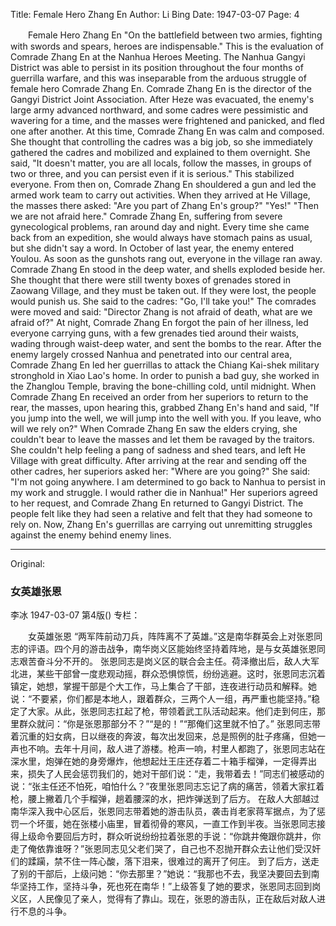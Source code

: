 Title: Female Hero Zhang En
Author: Li Bing
Date: 1947-03-07
Page: 4

　　Female Hero Zhang En
    "On the battlefield between two armies, fighting with swords and spears, heroes are indispensable." This is the evaluation of Comrade Zhang En at the Nanhua Heroes Meeting. The Nanhua Gangyi District was able to persist in its position throughout the four months of guerrilla warfare, and this was inseparable from the arduous struggle of female hero Comrade Zhang En.
    Comrade Zhang En is the director of the Gangyi District Joint Association. After Heze was evacuated, the enemy's large army advanced northward, and some cadres were pessimistic and wavering for a time, and the masses were frightened and panicked, and fled one after another. At this time, Comrade Zhang En was calm and composed. She thought that controlling the cadres was a big job, so she immediately gathered the cadres and mobilized and explained to them overnight. She said, "It doesn't matter, you are all locals, follow the masses, in groups of two or three, and you can persist even if it is serious." This stabilized everyone. From then on, Comrade Zhang En shouldered a gun and led the armed work team to carry out activities. When they arrived at He Village, the masses there asked: "Are you part of Zhang En's group?" "Yes!" "Then we are not afraid here."
    Comrade Zhang En, suffering from severe gynecological problems, ran around day and night. Every time she came back from an expedition, she would always have stomach pains as usual, but she didn't say a word. In October of last year, the enemy entered Youlou. As soon as the gunshots rang out, everyone in the village ran away. Comrade Zhang En stood in the deep water, and shells exploded beside her. She thought that there were still twenty boxes of grenades stored in Zaowang Village, and they must be taken out. If they were lost, the people would punish us. She said to the cadres: "Go, I'll take you!" The comrades were moved and said: "Director Zhang is not afraid of death, what are we afraid of?" At night, Comrade Zhang En forgot the pain of her illness, led everyone carrying guns, with a few grenades tied around their waists, wading through waist-deep water, and sent the bombs to the rear.
    After the enemy largely crossed Nanhua and penetrated into our central area, Comrade Zhang En led her guerrillas to attack the Chiang Kai-shek military stronghold in Xiao Lao's home. In order to punish a bad guy, she worked in the Zhanglou Temple, braving the bone-chilling cold, until midnight. When Comrade Zhang En received an order from her superiors to return to the rear, the masses, upon hearing this, grabbed Zhang En's hand and said, "If you jump into the well, we will jump into the well with you. If you leave, who will we rely on?" When Comrade Zhang En saw the elders crying, she couldn't bear to leave the masses and let them be ravaged by the traitors. She couldn't help feeling a pang of sadness and shed tears, and left He Village with great difficulty.
    After arriving at the rear and sending off the other cadres, her superiors asked her: "Where are you going?" She said: "I'm not going anywhere. I am determined to go back to Nanhua to persist in my work and struggle. I would rather die in Nanhua!" Her superiors agreed to her request, and Comrade Zhang En returned to Gangyi District. The people felt like they had seen a relative and felt that they had someone to rely on. Now, Zhang En's guerrillas are carrying out unremitting struggles against the enemy behind enemy lines.



<hr /> 

Original: 


### 女英雄张恩
李冰
1947-03-07
第4版()
专栏：

　　女英雄张恩
    “两军阵前动刀兵，阵阵离不了英雄。”这是南华群英会上对张恩同志的评语。四个月的游击战争，南华岗义区能始终坚持着阵地，是与女英雄张恩同志艰苦奋斗分不开的。
    张恩同志是岗义区的联合会主任。荷泽撤出后，敌人大军北进，某些干部曾一度悲观动摇，群众恐惧惊慌，纷纷逃避。这时，张恩同志沉着镇定，她想，掌握干部是个大工作，马上集合了干部，连夜进行动员和解释。她说：“不要紧，你们都是本地人，跟着群众，三两个人一组，再严重也能坚持。”稳定了大家。从此，张恩同志扛起了枪，带领着武工队活动起来。他们走到何庄，那里群众就问：“你是张恩那部分不？”“是的！”“那俺们这里就不怕了。”
    张恩同志带着沉重的妇女病，日以继夜的奔波，每次出发回来，总是照例的肚子疼痛，但她一声也不响。去年十月间，敌人进了游楼。枪声一响，村里人都跑了，张恩同志站在深水里，炮弹在她的身旁爆炸，他想起灶王庄还存着二十箱手榴弹，一定得弄出来，损失了人民会惩罚我们的，她对干部们说：“走，我带着去！”同志们被感动的说：“张主任还不怕死，咱怕什么？”夜里张恩同志忘记了病的痛苦，领着大家扛着枪，腰上撇着几个手榴弹，趟着腰深的水，把炸弹送到了后方。
    在敌人大部越过南华深入我中心区后，张恩同志带着她的游击队员，袭击肖老家蒋军据点，为了惩罚一个坏蛋，她在张楼小庙里，冒着彻骨的寒风，一直工作到半夜。当张恩同志接得上级命令要回后方时，群众听说纷纷拉着张恩的手说：“你跳井俺跟你跳井，你走了俺依靠谁呀？”张恩同志见父老们哭了，自己也不忍抛开群众去让他们受汉奸们的蹂躏，禁不住一阵心酸，落下泪来，很难过的离开了何庄。
    到了后方，送走了别的干部后，上级问她：“你去那里？”她说：“我那也不去，我坚决要回去到南华坚持工作，坚持斗争，死也死在南华！”上级答复了她的要求，张恩同志回到岗义区，人民像见了亲人，觉得有了靠山。现在，张恩的游击队，正在敌后对敌人进行不息的斗争。
